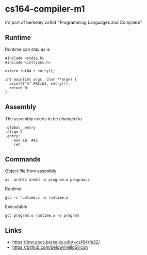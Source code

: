 # cs164-compiler-m1

m1 port of berkeley cs164 "Programming Languages and Compilers"

## Runtime

Runtime can stay as is

```
#include <stdio.h>
#include <inttypes.h>

extern int64_t entry();

int main(int argc, char **argv) {
  printf("%" PRIi64, entry());
  return 0;
}
```

## Assembly

The assembly needs to be changed to

```
.global _entry
.align 2
_entry: 
	mov	X0, #42
	ret
```

## Commands

Object file from assembly

```
as -arch64 arm64 -o program.o program.s
```

Runtime

```
gcc -c runtime.c -o runtime.o
```

Executable

```
gcc program.o runtime.o -o program
```

## Links

* https://inst.eecs.berkeley.edu/~cs164/fa22/
* https://github.com/below/HelloSilicon
